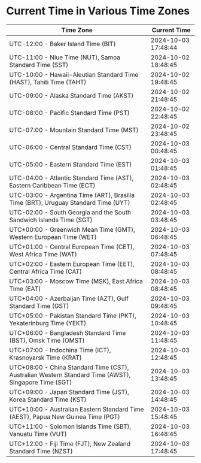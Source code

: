 # Current Time in Various Time Zones

| Time Zone | Current Time |
|-----------|--------------|
| UTC-12:00 - Baker Island Time (BIT) | 2024-10-03 17:48:44 |
| UTC-11:00 - Niue Time (NUT), Samoa Standard Time (SST) | 2024-10-02 18:48:45 |
| UTC-10:00 - Hawaii-Aleutian Standard Time (HAST), Tahiti Time (TAHT) | 2024-10-02 19:48:45 |
| UTC-09:00 - Alaska Standard Time (AKST) | 2024-10-02 21:48:45 |
| UTC-08:00 - Pacific Standard Time (PST) | 2024-10-02 22:48:45 |
| UTC-07:00 - Mountain Standard Time (MST) | 2024-10-02 23:48:45 |
| UTC-06:00 - Central Standard Time (CST) | 2024-10-03 00:48:45 |
| UTC-05:00 - Eastern Standard Time (EST) | 2024-10-03 01:48:45 |
| UTC-04:00 - Atlantic Standard Time (AST), Eastern Caribbean Time (ECT) | 2024-10-03 02:48:45 |
| UTC-03:00 - Argentina Time (ART), Brasília Time (BRT), Uruguay Standard Time (UYT) | 2024-10-03 02:48:45 |
| UTC-02:00 - South Georgia and the South Sandwich Islands Time (SGT) | 2024-10-03 03:48:45 |
| UTC±00:00 - Greenwich Mean Time (GMT), Western European Time (WET) | 2024-10-03 06:48:45 |
| UTC+01:00 - Central European Time (CET), West Africa Time (WAT) | 2024-10-03 07:48:45 |
| UTC+02:00 - Eastern European Time (EET), Central Africa Time (CAT) | 2024-10-03 08:48:45 |
| UTC+03:00 - Moscow Time (MSK), East Africa Time (EAT) | 2024-10-03 08:48:45 |
| UTC+04:00 - Azerbaijan Time (AZT), Gulf Standard Time (GST) | 2024-10-03 09:48:45 |
| UTC+05:00 - Pakistan Standard Time (PKT), Yekaterinburg Time (YEKT) | 2024-10-03 10:48:45 |
| UTC+06:00 - Bangladesh Standard Time (BST), Omsk Time (OMST) | 2024-10-03 11:48:45 |
| UTC+07:00 - Indochina Time (ICT), Krasnoyarsk Time (KRAT) | 2024-10-03 12:48:45 |
| UTC+08:00 - China Standard Time (CST), Australian Western Standard Time (AWST), Singapore Time (SGT) | 2024-10-03 13:48:45 |
| UTC+09:00 - Japan Standard Time (JST), Korea Standard Time (KST) | 2024-10-03 14:48:45 |
| UTC+10:00 - Australian Eastern Standard Time (AEST), Papua New Guinea Time (PGT) | 2024-10-03 15:48:45 |
| UTC+11:00 - Solomon Islands Time (SBT), Vanuatu Time (VUT) | 2024-10-03 16:48:45 |
| UTC+12:00 - Fiji Time (FJT), New Zealand Standard Time (NZST) | 2024-10-03 17:48:45 |
